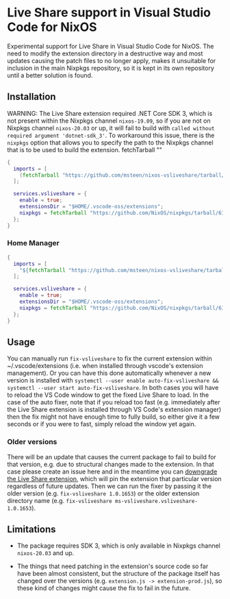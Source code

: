 # Live Share support in Visual Studio Code for NixOS

Experimental support for Live Share in Visual Studio Code for NixOS. The need to modify the extension directory in a destructive way and most updates causing the patch files to no longer apply, makes it unsuitable for inclusion in the main Nixpkgs repository, so it is kept in its own repository until a better solution is found.

## Installation

WARNING: The Live Share extension required .NET Core SDK 3, which is not present within the Nixpkgs channel `nixos-19.09`, so if you are not on Nixpkgs channel `nixos-20.03` or up, it will fail to build with `called without required argument 'dotnet-sdk_3'`. To workaround this issue, there is the `nixpkgs` option that allows you to specify the path to the Nixpkgs channel that is to be used to build the extension.
fetchTarball ""
```nix
{
  imports = [
    (fetchTarball "https://github.com/msteen/nixos-vsliveshare/tarball/master")
  ];

  services.vsliveshare = {
    enable = true;
    extensionsDir = "$HOME/.vscode-oss/extensions";
    nixpkgs = fetchTarball "https://github.com/NixOS/nixpkgs/tarball/61cc1f0dc07c2f786e0acfd07444548486f4153b";
  };
}
```

### Home Manager

```nix
{
  imports = [
    "${fetchTarball "https://github.com/msteen/nixos-vsliveshare/tarball/master"}/modules/vsliveshare/home.nix"
  ];

  services.vsliveshare = {
    enable = true;
    extensionsDir = "$HOME/.vscode-oss/extensions";
    nixpkgs = fetchTarball "https://github.com/NixOS/nixpkgs/tarball/61cc1f0dc07c2f786e0acfd07444548486f4153b";
  };
}
```

## Usage

You can manually run `fix-vsliveshare` to fix the current extension within ~/.vscode/extensions (i.e. when installed through vscode's extension management). Or you can have this done automatically whenever a new version is installed with `systemctl --user enable auto-fix-vsliveshare && systemctl --user start auto-fix-vsliveshare`. In both cases you will have to reload the VS Code window to get the fixed Live Share to load. In the case of the auto fixer, note that if you reload too fast (e.g. immediately after the Live Share extension is installed through VS Code's extension manager) then the fix might not have enough time to fully build, so either give it a few seconds or if you were to fast, simply reload the window yet again.

### Older versions

There will be an update that causes the current package to fail to build for that version, e.g. due to structural changes made to the extension. In that case please create an issue here and in the meantime you can [downgrade the Live Share extension](https://github.com/microsoft/vscode/issues/30579#issuecomment-456028574), which will pin the extension that particular version regardless of future updates. Then we can run the fixer by passing it the older version (e.g. `fix-vsliveshare 1.0.1653`) or the older extension directory name (e.g. `fix-vsliveshare ms-vsliveshare.vsliveshare-1.0.1653`).

## Limitations

* The package requires SDK 3, which is only available in Nixpkgs channel `nixos-20.03` and up.

* The things that need patching in the extension's source code so far have been almost consistent, but the structure of the package itself has changed over the versions (e.g. `extension.js -> extension-prod.js`), so these kind of changes might cause the fix to fail in the future.
